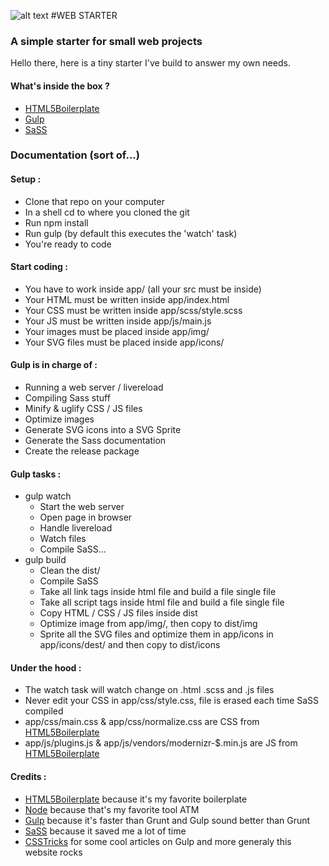 ![alt text](https://raw.githubusercontent.com/tsbits/web-starter/master/app/icon.png)
#WEB STARTER
### A simple starter for small web projects

Hello there, here is a tiny starter I've build to answer my own needs.

#### What's inside the box ?
* [HTML5Boilerplate](https://html5boilerplate.com/)
* [Gulp](http://gulpjs.com/)
* [SaSS](http://sass-lang.com/)

### Documentation (sort of...)
#### Setup :
* Clone that repo on your computer
* In a shell cd to where you cloned the git
* Run npm install
* Run gulp (by default this executes the 'watch' task)
* You're ready to code

#### Start coding :
* You have to work inside app/ (all your src must be inside)
* Your HTML must be written inside app/index.html
* Your CSS must be written inside app/scss/style.scss
* Your JS must be written inside app/js/main.js
* Your images must be placed inside app/img/
* Your SVG files must be placed inside app/icons/

#### Gulp is in charge of :
* Running a web server / livereload
* Compiling Sass stuff
* Minify & uglify CSS / JS files
* Optimize images
* Generate SVG icons into a SVG Sprite
* Generate the Sass documentation
* Create the release package

#### Gulp tasks :
* gulp watch
  * Start the web server
  * Open page in browser
  * Handle livereload
  * Watch files
  * Compile SaSS...
* gulp build
  * Clean the dist/
  * Compile SaSS
  * Take all link tags inside <!--build:css css/styles.min.css--> html file and build a file single file
  * Take all script tags inside <!--build:js js/main.min.js --> html file and build a file single file
  * Copy HTML / CSS / JS files inside dist
  * Optimize image from app/img/, then copy to dist/img
  * Sprite all the SVG files and optimize them in app/icons in app/icons/dest/ and then copy to dist/icons

#### Under the hood :
* The watch task will watch change on .html .scss and .js files
* Never edit your CSS in app/css/style.css, file is erased each time SaSS compiled
* app/css/main.css & app/css/normalize.css are CSS from [HTML5Boilerplate](https://html5boilerplate.com/)
* app/js/plugins.js & app/js/vendors/modernizr-$.min.js are JS from [HTML5Boilerplate](https://html5boilerplate.com/)

#### Credits :
* [HTML5Boilerplate](https://html5boilerplate.com/) because it's my favorite boilerplate
* [Node](https://nodejs.org/en/) because that's my favorite tool ATM
* [Gulp](http://gulpjs.com/) because it's faster than Grunt and Gulp sound better than Grunt
* [SaSS](http://sass-lang.com/) because it saved me a lot of time
* [CSSTricks](https://css-tricks.com/) for some cool articles on Gulp and more generaly this website rocks

